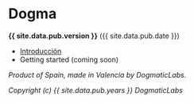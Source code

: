 # Dogma

**{{ site.data.pub.version }}** ({{ site.data.pub.date }})

- [Introducción](./es/getting-started/README.md)
- Getting started (coming soon)

*Product of Spain, made in Valencia by DogmaticLabs.*

*Copyright (c) {{ site.data.pub.years }} DogmaticLabs*